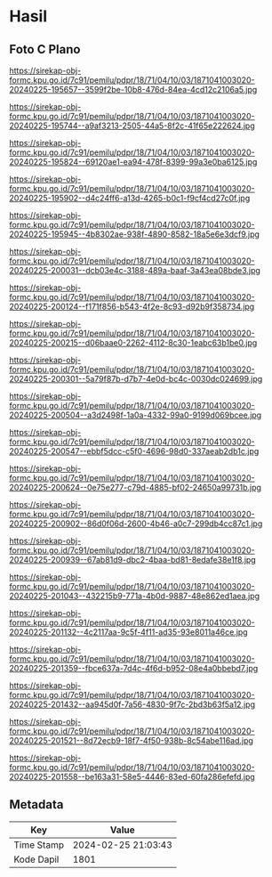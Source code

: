 # Hasil

## Foto C Plano

https://sirekap-obj-formc.kpu.go.id/7c91/pemilu/pdpr/18/71/04/10/03/1871041003020-20240225-195657--3599f2be-10b8-476d-84ea-4cd12c2106a5.jpg

https://sirekap-obj-formc.kpu.go.id/7c91/pemilu/pdpr/18/71/04/10/03/1871041003020-20240225-195744--a9af3213-2505-44a5-8f2c-41f65e222624.jpg

https://sirekap-obj-formc.kpu.go.id/7c91/pemilu/pdpr/18/71/04/10/03/1871041003020-20240225-195824--69120ae1-ea94-478f-8399-99a3e0ba6125.jpg

https://sirekap-obj-formc.kpu.go.id/7c91/pemilu/pdpr/18/71/04/10/03/1871041003020-20240225-195902--d4c24ff6-a13d-4265-b0c1-f9cf4cd27c0f.jpg

https://sirekap-obj-formc.kpu.go.id/7c91/pemilu/pdpr/18/71/04/10/03/1871041003020-20240225-195945--4b8302ae-938f-4890-8582-18a5e6e3dcf9.jpg

https://sirekap-obj-formc.kpu.go.id/7c91/pemilu/pdpr/18/71/04/10/03/1871041003020-20240225-200031--dcb03e4c-3188-489a-baaf-3a43ea08bde3.jpg

https://sirekap-obj-formc.kpu.go.id/7c91/pemilu/pdpr/18/71/04/10/03/1871041003020-20240225-200124--f171f856-b543-4f2e-8c93-d92b9f358734.jpg

https://sirekap-obj-formc.kpu.go.id/7c91/pemilu/pdpr/18/71/04/10/03/1871041003020-20240225-200215--d06baae0-2262-4112-8c30-1eabc63b1be0.jpg

https://sirekap-obj-formc.kpu.go.id/7c91/pemilu/pdpr/18/71/04/10/03/1871041003020-20240225-200301--5a79f87b-d7b7-4e0d-bc4c-0030dc024699.jpg

https://sirekap-obj-formc.kpu.go.id/7c91/pemilu/pdpr/18/71/04/10/03/1871041003020-20240225-200504--a3d2498f-1a0a-4332-99a0-9199d069bcee.jpg

https://sirekap-obj-formc.kpu.go.id/7c91/pemilu/pdpr/18/71/04/10/03/1871041003020-20240225-200547--ebbf5dcc-c5f0-4696-98d0-337aeab2db1c.jpg

https://sirekap-obj-formc.kpu.go.id/7c91/pemilu/pdpr/18/71/04/10/03/1871041003020-20240225-200624--0e75e277-c79d-4885-bf02-24650a99731b.jpg

https://sirekap-obj-formc.kpu.go.id/7c91/pemilu/pdpr/18/71/04/10/03/1871041003020-20240225-200902--86d0f06d-2600-4b46-a0c7-299db4cc87c1.jpg

https://sirekap-obj-formc.kpu.go.id/7c91/pemilu/pdpr/18/71/04/10/03/1871041003020-20240225-200939--67ab81d9-dbc2-4baa-bd81-8edafe38e1f8.jpg

https://sirekap-obj-formc.kpu.go.id/7c91/pemilu/pdpr/18/71/04/10/03/1871041003020-20240225-201043--432215b9-771a-4b0d-9887-48e862ed1aea.jpg

https://sirekap-obj-formc.kpu.go.id/7c91/pemilu/pdpr/18/71/04/10/03/1871041003020-20240225-201132--4c2117aa-9c5f-4f11-ad35-93e8011a46ce.jpg

https://sirekap-obj-formc.kpu.go.id/7c91/pemilu/pdpr/18/71/04/10/03/1871041003020-20240225-201359--fbce637a-7d4c-4f6d-b952-08e4a0bbebd7.jpg

https://sirekap-obj-formc.kpu.go.id/7c91/pemilu/pdpr/18/71/04/10/03/1871041003020-20240225-201432--aa945d0f-7a56-4830-9f7c-2bd3b63f5a12.jpg

https://sirekap-obj-formc.kpu.go.id/7c91/pemilu/pdpr/18/71/04/10/03/1871041003020-20240225-201521--8d72ecb9-18f7-4f50-938b-8c54abe116ad.jpg

https://sirekap-obj-formc.kpu.go.id/7c91/pemilu/pdpr/18/71/04/10/03/1871041003020-20240225-201558--be163a31-58e5-4446-83ed-60fa286efefd.jpg


## Metadata

| Key        | Value               |
| ---------- | ------------------- |
| Time Stamp | 2024-02-25 21:03:43 |
| Kode Dapil | 1801                |



